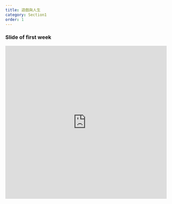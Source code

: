 ```yaml
---
title: 遊戲與人生
category: Section1
order: 1
---
```


### Slide of first week
<iframe src="https://docs.google.com/presentation/d/12Lznz3CIoDHQGpjbvtvEjgwWevOeQiqp-thkWKGyqP0/embed?start=false&loop=false&delayms=0" frameborder="0" width="100%" height="480" allowfullscreen="true" mozallowfullscreen="true" webkitallowfullscreen="true"></iframe>